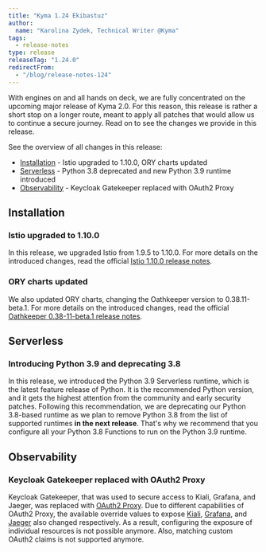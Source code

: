 ```yaml
---
title: "Kyma 1.24 Ekibastuz"
author:
  name: "Karolina Zydek, Technical Writer @Kyma"
tags:
  - release-notes
type: release
releaseTag: "1.24.0"
redirectFrom:
  - "/blog/release-notes-124"
---
```


With engines on and all hands on deck, we are fully concentrated on the upcoming major release of Kyma 2.0. For this reason, this release is rather a short stop on a longer route, meant to apply all patches that would allow us to continue a secure journey. Read on to see the changes we provide in this release.

<!-- overview -->

See the overview of all changes in this release:

- [Installation](#installation) - Istio upgraded to 1.10.0, ORY charts updated
- [Serverless](#serverless) - Python 3.8 deprecated and new Python 3.9 runtime introduced
- [Observability](#observability) - Keycloak Gatekeeper replaced with OAuth2 Proxy

## Installation

### Istio upgraded to 1.10.0

In this release, we upgraded Istio from 1.9.5 to 1.10.0.
For more details on the introduced changes, read the official [Istio 1.10.0 release notes](https://istio.io/latest/news/releases/1.10.x/announcing-1.10/).  

### ORY charts updated

We also updated ORY charts, changing the Oathkeeper version to 0.38.11-beta.1.
For more details on the introduced changes, read the official [Oathkeeper 0.38-11-beta.1 release notes](https://github.com/ory/oathkeeper/releases/tag/v0.38.11-beta.1).

## Serverless

### Introducing Python 3.9 and deprecating 3.8

In this release, we introduced the Python 3.9 Serverless runtime, which is the latest feature release of Python. It is the recommended Python version, and it gets the highest attention from the community and early security patches.
Following this recommendation, we are deprecating our Python 3.8-based runtime as we plan to remove Python 3.8 from the list of supported runtimes **in the next release**. That's why we recommend that you configure all your Python 3.8 Functions to run on the Python 3.9 runtime.

## Observability

### Keycloak Gatekeeper replaced with OAuth2 Proxy

Keycloak Gatekeeper, that was used to secure access to Kiali, Grafana, and Jaeger, was replaced with [OAuth2 Proxy](https://github.com/oauth2-proxy/oauth2-proxy). Due to different capabilities of OAuth2 Proxy, the available override values to expose [Kiali](https://github.com/kyma-project/kyma/blob/main/resources/kiali/values.yaml#L30), [Grafana](https://github.com/kyma-project/kyma/blob/main/resources/monitoring/charts/grafana/values.yaml#L714), and [Jaeger](https://github.com/kyma-project/kyma/blob/main/resources/tracing/values.yaml#L123) also changed respectively. As a result, configuring the exposure of individual resources is not possible anymore. Also, matching custom OAuth2 claims is not supported anymore. 
